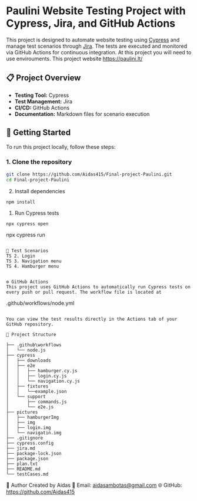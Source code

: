 # Paulini Website Testing Project with Cypress, Jira, and GitHub Actions

This project is designed to automate website testing using [Cypress](https://www.cypress.io/) and manage test scenarios through [Jira](https://www.atlassian.com/software/jira). The tests are executed and monitored via GitHub Actions for continuous integration. At this project you will need to use envirouments. This project website https://paulini.lt/

## 📋 Project Overview

- **Testing Tool:** Cypress
- **Test Management:** Jira
- **CI/CD:** GitHub Actions
- **Documentation:** Markdown files for scenario execution

## 🚀 Getting Started

To run this project locally, follow these steps:

### 1. Clone the repository

```bash
git clone https://github.com/Aidas415/Final-project-Paulini.git
cd Final-project-Paulini
```

2. Install dependencies


```bash
npm install
```

1. Run Cypress tests

```
npx cypress open
```

npx cypress run
```

🧪 Test Scenarios
TS 2. Login
TS 3. Navigation menu
TS 4. Hamburger menu


⚙️ GitHub Actions
This project uses GitHub Actions to automatically run Cypress tests on every push or pull request. The workflow file is located at

```
.github/workflows/node.yml
```

You can view the test results directly in the Actions tab of your GitHub repository.

📂 Project Structure

```
<!-- ├── cypress/
│   ├── integration/
│   └── support/
├── docs/
│   ├── login-scenario.md
│   ├── checkout-scenario.md
│   └── error-handling.md
├── .github/
│   └── workflows/
│       └── test.yml
├── .env
├── package.json
└── README.md -->
<!-- ``` -->

```
├── .github\workflows
│   └── node.js
├── cypress
│   ├── downloads
│   ├── e2e
│   │   ├── hamburger.cy.js
│   │   ├── login.cy.js
│   │   └── navigation.cy.js
│   ├── fixtures
│   │   └──example.json
│   └── support
│       ├── commands.js
│       └── e2e.js
├── pictures
│   ├── hamburgerImg
│   ├── img
│   ├── login.img
│   └── navigatin.img   
├── .gitignore
├── cypress.config 
├── jira.md
├── package-lock.json
├── package.json 
├── plan.txt
├── README.md 
└── testCases.md
```

<!-- ├── .github\workflows
│   └── node.js
├────────────────────────── cypress 
├── pictures                ├── downloads
│   ├── hamburgerImg        ├── e2e
│   ├── img                 │   ├── hamburger.cy.js
│   ├── login.img           │   ├── login.cy.js
│   └── navigatin.img       │   └── navigation.cy.js   
├── .gitignore              ├── fixtures
├── cypress.config          │   └──example.json 
├── jira.md                 └── support
├── package-lock.json           └── e2e.js
├── package.json 
├── plan.txt
├── README.md 
└── testCases.md -->


👤 Author
Created by Aidas
📧 Email: aidasambotas@gmail.com
🌐 GitHub: https://github.com/Aidas415
